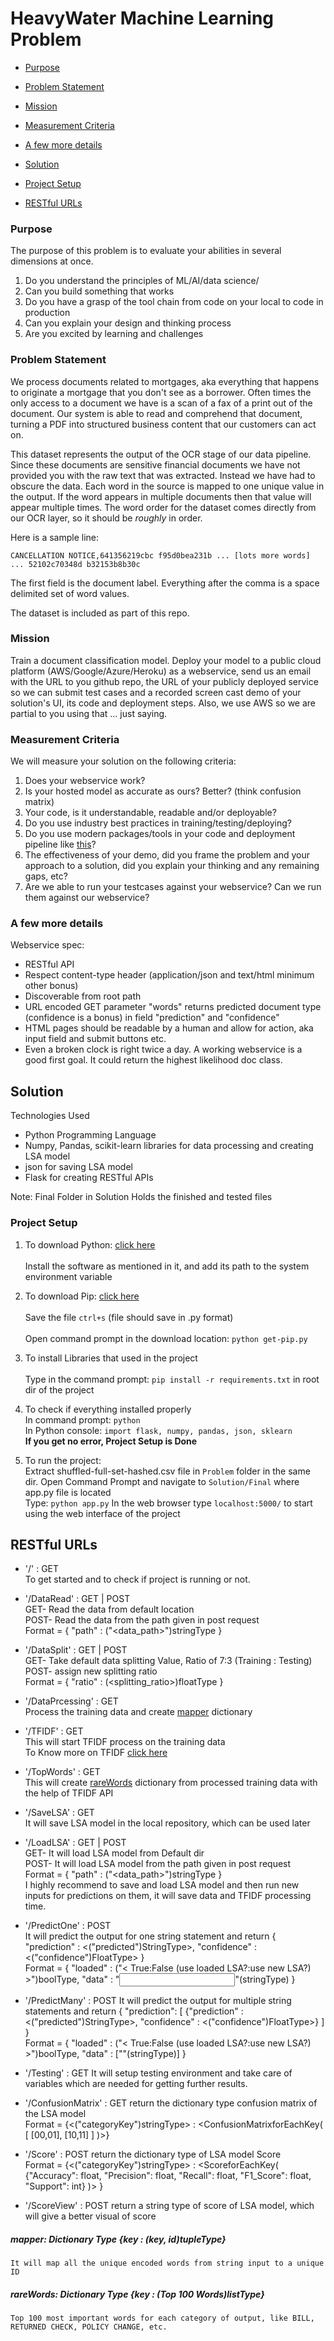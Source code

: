 # HeavyWater Machine Learning Problem

* [Purpose](#Purpose)
* [Problem Statement](#Problem-Statement)
* [Mission](#Mission)
* [Measurement Criteria](#Measurement-Criteria)
* [A few more details](#A-few-more-details)

* [Solution](#Solution)
* [Project Setup](#Project-Setup)
* [RESTful URLs](#RESTful-URLs)

### Purpose

The purpose of this problem is to evaluate your abilities in several dimensions at once.

  1. Do you understand the principles of ML/AI/data science/<insert fancy other term here>
  1. Can you build something that works
  1. Do you have a grasp of the tool chain from code on your local to code in production
  1. Can you explain your design and thinking process
  1. Are you excited by learning and challenges


### Problem Statement

We process documents related to mortgages, aka everything that happens to originate a mortgage that you don't see as a borrower. Often times the only access to a document we have is a scan of a fax of a print out of the document. Our system is able to read and comprehend that document, turning a PDF into structured business content that our customers can act on.

This dataset represents the output of the OCR stage of our data pipeline. Since these documents are sensitive financial documents we have not provided you with the raw text that was extracted. Instead we have had to obscure the data. Each word in the source is mapped to one unique value in the output. If the word appears in multiple documents then that value will appear multiple times. The word order for the dataset comes directly from our OCR layer, so it should be _roughly_ in order.

Here is a sample line:

```
CANCELLATION NOTICE,641356219cbc f95d0bea231b ... [lots more words] ... 52102c70348d b32153b8b30c
```

The first field is the document label. Everything after the comma is a space delimited set of word values.

The dataset is included as part of this repo.

### Mission

Train a document classification model. Deploy your model to a public cloud platform (AWS/Google/Azure/Heroku) as a webservice, send us an email with the URL to you github repo, the URL of your publicly deployed service so we can submit test cases and a recorded screen cast demo of your solution's UI, its code and deployment steps. Also, we use AWS so we are partial to you using that ... just saying.


### Measurement Criteria

We will measure your solution on the following criteria:

  1. Does your webservice work?
  1. Is your hosted model as accurate as ours? Better? (think confusion matrix)
  1. Your code, is it understandable, readable and/or deployable?
  1. Do you use industry best practices in training/testing/deploying?
  1. Do you use modern packages/tools in your code and deployment pipeline like [this](https://stelligent.com/2016/02/08/aws-lambda-functions-aws-codepipeline-cloudformation/)?
  1. The effectiveness of your demo, did you frame the problem and your approach to a solution, did you explain your thinking and any remaining gaps, etc?
  1. Are we able to run your testcases against your webservice? Can we run them against our webservice?


### A few more details

Webservice spec:

- RESTful API
- Respect content-type header (application/json and text/html minimum other bonus)
- Discoverable from root path
- URL encoded GET parameter "words" returns predicted document type (confidence is a bonus) in field "prediction" and "confidence"
- HTML pages should be readable by a human and allow for action, aka input field and submit buttons etc.
- Even a broken clock is right twice a day. A working webservice is a good first goal. It could return the highest likelihood doc class.



## Solution
Technologies Used
 - Python Programming Language
 - Numpy, Pandas, scikit-learn libraries for data processing and creating LSA model
 - json for saving LSA model
 - Flask for creating RESTful APIs

Note: Final Folder in Solution Holds the finished and tested files

### Project Setup

1.	To download Python: [click here](https://www.python.org/downloads/)<br>  
	Install the software as mentioned in it, and add its path to the system environment variable

2. 	To download Pip: [click here](https://bootstrap.pypa.io/get-pip.py)<br>  
	Save the file `ctrl+s` (file should save in .py format)<br>  
	Open command prompt in the download location: `python get-pip.py`

3.	To install Libraries that used in the project<br>  
	Type in the command prompt: `pip install -r requirements.txt` in root dir of the project

4.	To check if everything installed properly<br>
	In command prompt: `python`  
	In Python console: `import flask, numpy, pandas, json, sklearn`  
	**If you get no error, Project Setup is Done**

5.	To run the project:<br>
	Extract shuffled-full-set-hashed.csv file in `Problem` folder in the same dir.
	Open Command Prompt and navigate to `Solution/Final` where app.py file is located  
	Type: `python app.py`
	In the web browser type `localhost:5000/` to start using the web interface of the project  

## RESTful URLs
 - '/' : GET<br>
	To get started and to check if project is running or not.

 - '/DataRead' : GET | POST <br>
 	GET- Read the data from default location<br>
	POST- Read the data from the path given in post request<br>
		Format = { "path" : ("<data_path>")stringType }

- '/DataSplit' : GET | POST<br>
 	GET- Take default data splitting Value, Ratio of 7:3 (Training : Testing)<br>
	POST- assign new splitting ratio<br>
		Format = { "ratio" : (<splitting_ratio>)floatType }

- '/DataPrcessing' : GET<br>
 	Process the training data and create [mapper](#mapper) dictionary<br>

- '/TFIDF' : GET<br>
 	This will start TFIDF process on the training data<br>
	To Know more on TFIDF [click here](https://en.wikipedia.org/wiki/Tf%E2%80%93idf)

- '/TopWords' : GET<br>
 	This will create [rareWords](#rareWords) dictionary from processed training data with the help of TFIDF API

- '/SaveLSA' : GET<br>
	It will save LSA model in the local repository, which can be used later

- '/LoadLSA' : GET | POST<br>
	GET- It will load LSA model from Default dir<br>
	POST- It will load LSA model from the path given in post request<br>
		Format = { "path" : ("<data_path>")stringType }<br>
	I highly recommend to save and load LSA model and then run new inputs for predictions on them, it will save data and TFIDF processing time.

- '/PredictOne' : POST<br>
	It will predict the output for one string statement and return { "prediction" : <("predicted")StringType>, "confidence" : <("confidence")FloatType> } <br>
	Format = { "loaded" : ("< True:False (use loaded LSA?:use new LSA?) >")boolType, "data" : "<input>"(stringType) }


- '/PredictMany' : POST
	It will predict the output for multiple string statements and return { "prediction": [ {"prediction" : <("predicted")StringType>, "confidence" : <("confidence")FloatType>} ] } <br>
	Format = { "loaded" : ("< True:False (use loaded LSA?:use new LSA?) >")boolType, "data" : ["<inputs>"(stringType)] }


- '/Testing' : GET
	It will setup testing environment and take care of variables which are needed for getting further results.

- '/ConfusionMatrix' : GET
	return the dictionary type confusion matrix of the LSA model<br>
	Format = {<("categoryKey")stringType> : <ConfusionMatrixforEachKey( [ [00,01], [10,11] ] )>}

- '/Score' : POST
	return the dictionary type of LSA model Score<br>
	Format = {<("categoryKey")stringType> : <ScoreforEachKey( {"Accuracy": float, "Precision": float, "Recall": float, "F1_Score": float, "Support": int} )> }

- '/ScoreView' : POST
	return a string type of score of LSA model, which will give a better visual of score<br>

##### mapper: Dictionary Type {key : (key, id)tupleType}
	It will map all the unique encoded words from string input to a unique ID
##### rareWords: Dictionary Type {key : (Top 100 Words)listType}
	Top 100 most important words for each category of output, like BILL, RETURNED CHECK, POLICY CHANGE, etc.
